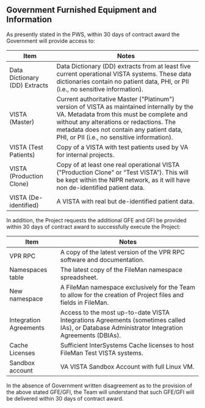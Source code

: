 ## Government Furnished Equipment and Information

As presently stated in the PWS, within 30 days of contract award the Government will provide access to:

Item | Notes
--- |---
Data Dictionary (DD) Extracts  | Data Dictionary (DD) extracts from at least five current operational VISTA systems. These data dictionaries contain no patient data, PHI, or PII (i.e., no sensitive information).
VISTA (Master) |  Current authoritative Master ("Platinum") version of VISTA as maintained internally by the VA. Metadata from this must be complete and without any alterations or redactions. The metadata does not contain any patient data, PHI, or PII (i.e., no sensitive information).
VISTA (Test Patients) | Copy of a VISTA with test patients used by VA for internal projects.
VISTA (Production Clone) | Copy of at least one real operational VISTA ("Production Clone" or “Test VISTA”). This will be kept within the NIPR network, as it will have non de-identified patient data.
VISTA (De-identified) | A VISTA with real but de-identified patient data. 

In addition, the Project requests the additional GFE and GFI be provided within 30 days of contract award to successfully execute the Project:

Item | Notes
---- | ----
VPR RPC | A copy of the latest version of the VPR RPC software and documentation.
Namespaces table | The latest copy of the FileMan namespace spreadsheet.
New namespace | A FileMan namespace exclusively for the Team to allow for the creation of Project files and fields in FileMan.
Integration Agreements | Access to the most up-to-date VISTA Integrations Agreements (sometimes called IAs), or Database Administrator Integration Agreements (DBIAs).
Cache Licenses | Sufficient InterSystems Cache licenses to host FileMan Test VISTA systems.
Sandbox account | VA VISTA Sandbox Account with full Linux VM.

In the absence of Government written disagreement as to the provision of the above stated GFE/GFI, the Team will understand that such GFE/GFI will be delivered within 30 days of contract award.
